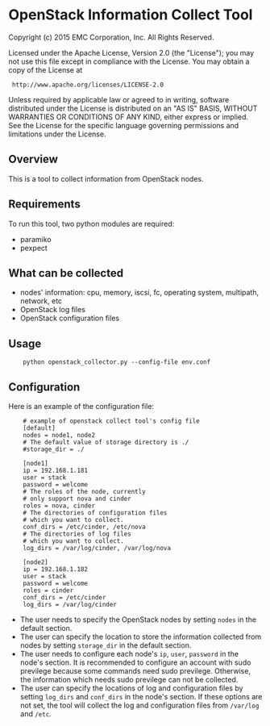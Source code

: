 # OpenStack Information Collect Tool

Copyright (c) 2015 EMC Corporation, Inc.
All Rights Reserved.

Licensed under the Apache License, Version 2.0 (the "License"); you may
not use this file except in compliance with the License. You may obtain
a copy of the License at

     http://www.apache.org/licenses/LICENSE-2.0

Unless required by applicable law or agreed to in writing, software
distributed under the License is distributed on an "AS IS" BASIS, WITHOUT
WARRANTIES OR CONDITIONS OF ANY KIND, either express or implied. See the
License for the specific language governing permissions and limitations
under the License.

## Overview

This is a tool to collect information from OpenStack nodes.

## Requirements

To run this tool, two python modules are required:

* paramiko
* pexpect

## What can be collected

* nodes' information: cpu, memory, iscsi, fc, operating system, multipath, network, etc
* OpenStack log files
* OpenStack configuration files

## Usage

        python openstack_collector.py --config-file env.conf

## Configuration

Here is an example of the configuration file:

        # example of openstack collect tool's config file
        [default]
        nodes = node1, node2
        # The default value of storage directory is ./
        #storage_dir = ./

        [node1]
        ip = 192.168.1.181
        user = stack
        password = welcome
        # The roles of the node, currently
        # only support nova and cinder
        roles = nova, cinder
        # The directories of configuration files
        # which you want to collect.
        conf_dirs = /etc/cinder, /etc/nova
        # The directories of log files
        # which you want to collect.
        log_dirs = /var/log/cinder, /var/log/nova

        [node2]
        ip = 192.168.1.182
        user = stack
        password = welcome
        roles = cinder
        conf_dirs = /etc/cinder
        log_dirs = /var/log/cinder

* The user needs to specify the OpenStack nodes by setting `nodes` in the default section.
* The user can specify the location to store the information collected from nodes by setting `storage_dir` in the default section.
* The user needs to configure each node's `ip`, `user`, `password` in the node's section. It is recommended to configure an account with sudo previlege because some commands need sudo previlege. Otherwise, the information which needs sudo previlege can not be collected.
* The user can specify the locations of log and configuration files by setting `log_dirs` and `conf_dirs` in the node's section. If these options are not set, the tool will collect the log and configuration files from `/var/log` and `/etc`.
